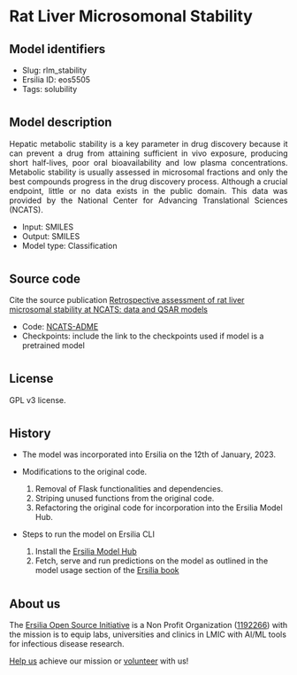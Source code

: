 # Rat Liver Microsomonal Stability

## Model identifiers
- Slug: rlm_stability
- Ersilia ID: eos5505
- Tags: solubility
#
## Model description
<p align="justify">
Hepatic metabolic stability is a key parameter in drug discovery because it can prevent a drug from attaining sufficient in vivo exposure, producing short half-lives, poor oral bioavailability and low plasma concentrations. Metabolic stability is usually assessed in microsomal fractions and only the best compounds progress in the drug discovery process. Although a crucial endpoint, little or no data exists in the public domain. This data was provided by the National Center for Advancing Translational Sciences (NCATS).
</p>

- Input: SMILES
- Output: SMILES
- Model type: Classification
<!-- - Training set: (number of compounds and link to the training data)
- Mode of training: (is it pretrained? that is were the checkpoints downloaded and used to train the model? or is it retrained? that is trained from scratch with an updated data) -->
#
## Source code

Cite the source publication
[Retrospective assessment of rat liver microsomal stability at NCATS: data and QSAR models](https://pubmed.ncbi.nlm.nih.gov/33244000/)

- Code: [NCATS-ADME](https://github.com/ncats/ncats-adme.git)
- Checkpoints: include the link to the checkpoints used if model is a pretrained model
#
## License
GPL v3 license.
#
## History

- The model was incorporated into Ersilia on the 12th of January, 2023.
- Modifications to the original code.
    1. Removal of Flask functionalities and dependencies.
    2. Striping unused functions from the original code.
    3. Refactoring the original code for incorporation into the Ersilia Model Hub.

-   Steps to run the model on Ersilia CLI
    1. Install the [Ersilia Model Hub](https://ersilia.gitbook.io/ersilia-book/ersilia-model-hub/installation)
    2. Fetch, serve and run predictions on the model as outlined in the model usage section of the [Ersilia book](https://ersilia.gitbook.io/ersilia-book/ersilia-model-hub/antibiotic-activity-prediction)

#
## About us

The [Ersilia Open Source Initiative](https://ersilia.io) is a Non Profit Organization ([1192266](https://register-of-charities.charitycommission.gov.uk/charity-search/-/charity-details/5170657/full-print)) with the mission is to equip labs, universities and clinics in LMIC with AI/ML tools for infectious disease research.

[Help us](https://www.ersilia.io/donate) achieve our mission or [volunteer](https://www.ersilia.io/volunteer) with us!
